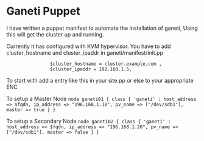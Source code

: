 Ganeti Puppet
=============

I have written a puppet manifest to automate the installation of ganeti, Using this will get the cluster up and running.

Currently it has configured with KVM hypervisor.
You have to add cluster_hostname and cluster_ipaddr in ganeti/manifest/init.pp
```class ganeti (
                $cluster_hostname = cluster.example.com ,
                $cluster_ipaddr = 192.168.1.5,
```

To start with add a entry like this in your site.pp or else to your appropriate ENC

To setup a Master Node
```node ganeti01 { class { 'ganeti' : host_address => $fqdn, ip_address => "196.168.1.10", pv_name => ["/dev/sdb1"], master => true } }```

To setup a Secondary Node
```node ganeti02 { class { 'ganeti' : host_address => $fqdn, ip_address => "196.168.1.20", pv_name => ["/dev/sdb1"], master => false } }```


